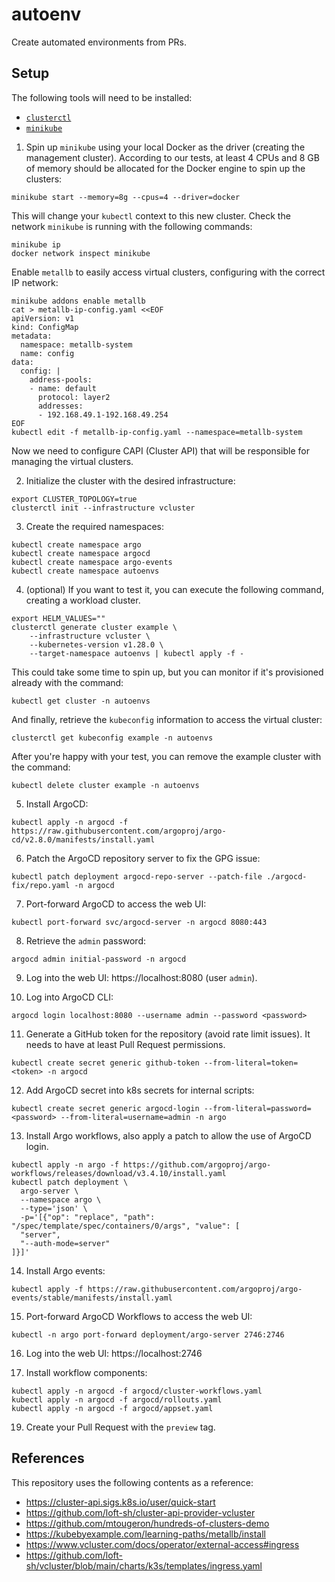 # autoenv

Create automated environments from PRs.

## Setup

The following tools will need to be installed:
* [`clusterctl`](https://cluster-api.sigs.k8s.io/user/quick-start#install-clusterctl)
* [`minikube`](https://minikube.sigs.k8s.io/docs/start/)

1. Spin up `minikube` using your local Docker as the driver (creating the
management cluster). According to our tests, at least 4 CPUs and 8 GB of memory
should be allocated for the Docker engine to spin up the clusters:

```shell
minikube start --memory=8g --cpus=4 --driver=docker
```

This will change your `kubectl` context to this new cluster. Check the network
`minikube` is running with the following commands:

```shell
minikube ip
docker network inspect minikube
```

Enable `metallb` to easily access virtual clusters, configuring with the correct
IP network:

```shell
minikube addons enable metallb
cat > metallb-ip-config.yaml <<EOF
apiVersion: v1
kind: ConfigMap
metadata:
  namespace: metallb-system
  name: config
data:
  config: |
    address-pools:
    - name: default
      protocol: layer2
      addresses:
      - 192.168.49.1-192.168.49.254
EOF
kubectl edit -f metallb-ip-config.yaml --namespace=metallb-system
```

Now we need to configure CAPI (Cluster API) that will be responsible for
managing the virtual clusters.

2. Initialize the cluster with the desired infrastructure:

```shell
export CLUSTER_TOPOLOGY=true
clusterctl init --infrastructure vcluster
```

3. Create the required namespaces:
```shell
kubectl create namespace argo
kubectl create namespace argocd
kubectl create namespace argo-events
kubectl create namespace autoenvs
```

4. (optional) If you want to test it, you can execute the following command,
creating a workload cluster.

```shell
export HELM_VALUES=""
clusterctl generate cluster example \
    --infrastructure vcluster \
    --kubernetes-version v1.28.0 \
    --target-namespace autoenvs | kubectl apply -f -
```

This could take some time to spin up, but you can monitor if it's provisioned
already with the command:

```shell
kubectl get cluster -n autoenvs
```

And finally, retrieve the `kubeconfig` information to access the virtual
cluster:

```shell
clusterctl get kubeconfig example -n autoenvs
```

After you're happy with your test, you can remove the example cluster with the
command:

```shell
kubectl delete cluster example -n autoenvs
```

5. Install ArgoCD:
```shell
kubectl apply -n argocd -f https://raw.githubusercontent.com/argoproj/argo-cd/v2.8.0/manifests/install.yaml
```

6. Patch the ArgoCD repository server to fix the GPG issue:
```shell
kubectl patch deployment argocd-repo-server --patch-file ./argocd-fix/repo.yaml -n argocd
```

7. Port-forward ArgoCD to access the web UI:
```shell
kubectl port-forward svc/argocd-server -n argocd 8080:443
```

8. Retrieve the `admin` password:
```shell
argocd admin initial-password -n argocd
```

9. Log into the web UI: https://localhost:8080 (user `admin`).

10. Log into ArgoCD CLI:
```shell
argocd login localhost:8080 --username admin --password <password>
```

11. Generate a GitHub token for the repository (avoid rate limit issues). It
    needs to have at least Pull Request permissions.
```shell
kubectl create secret generic github-token --from-literal=token=<token> -n argocd
```

12. Add ArgoCD secret into k8s secrets for internal scripts:
```shell
kubectl create secret generic argocd-login --from-literal=password=<password> --from-literal=username=admin -n argo
```

13. Install Argo workflows, also apply a patch to allow the use of ArgoCD login.
```shell
kubectl apply -n argo -f https://github.com/argoproj/argo-workflows/releases/download/v3.4.10/install.yaml
kubectl patch deployment \
  argo-server \
  --namespace argo \
  --type='json' \
  -p='[{"op": "replace", "path": "/spec/template/spec/containers/0/args", "value": [
  "server",
  "--auth-mode=server"
]}]'
```

14. Install Argo events:
```shell
kubectl apply -f https://raw.githubusercontent.com/argoproj/argo-events/stable/manifests/install.yaml
```

15. Port-forward ArgoCD Workflows to access the web UI:
```shell
kubectl -n argo port-forward deployment/argo-server 2746:2746
```

16. Log into the web UI: https://localhost:2746

17. Install workflow components:
```shell
kubectl apply -n argocd -f argocd/cluster-workflows.yaml
kubectl apply -n argocd -f argocd/rollouts.yaml
kubectl apply -n argocd -f argocd/appset.yaml
```

19. Create your Pull Request with the `preview` tag.

## References

This repository uses the following contents as a reference:
* https://cluster-api.sigs.k8s.io/user/quick-start
* https://github.com/loft-sh/cluster-api-provider-vcluster
* https://github.com/mtougeron/hundreds-of-clusters-demo
* https://kubebyexample.com/learning-paths/metallb/install
* https://www.vcluster.com/docs/operator/external-access#ingress
* https://github.com/loft-sh/vcluster/blob/main/charts/k3s/templates/ingress.yaml